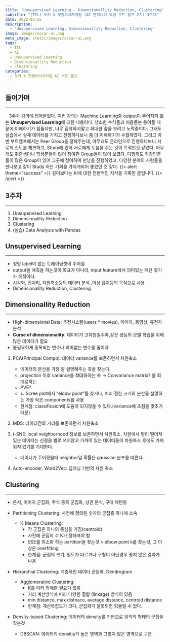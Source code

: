 ```yaml
---
title: "Unsupervised Learning - Dimensionallity Reduction, Clustering"
subtitle: "[TIL] 쏘카 X 멋쟁이사자처럼 (AI 엔지니어 육성 부트 캠프 2기) 3주차"
date: 2022-05-25
description:
  - "Unsupervised Learning, Dimensionallity Reduction, Clustering"
image: images/socar-ai.png
meta_image: static/images/socar-ai.png
tags:
  - TIL
  - AI
  - Unsupervised Learning
  - Dimensionallity Reduction
  - Clustering
categories:
  - 쏘카 X 멋쟁이사자처럼 AI 부트 캠프
---
```


## 들어가며

---

&nbsp;&nbsp;&nbsp;3주차 강의에 접어들었다. 이번 강의는 Machine Learning중 output이 주어지지 않는 **Unsupervised Learning**에 대한 내용이다. 생소한 수식들과 처음듣는 용어들 때문에 이해하기가 힘들지만, 너무 집착하지말고 최대한 숲을 보려고 노력중이다. 그래도 실습에서 실제 데이터를 가지고 진행하다보니 좀 더 이해하기가 수월하였다. 그리고 이번 부트캠프에서는 Peer Group을 정해주는데, 아무래도 온라인으로 진행하다보니 서로의 진도를 체크하고, Study에 있어 서로에게 도움을 주는 것이 목적인것 같았다. 아무래도 취준생이나 학생분들이 많이 참여한 Group들이 많이 보였다. 다행히도 직장인분들이 많은 Group이 있어 그곳에 참여하여 만남을 진행하였고, 다양한 분야의 사람들을 만나보고 같이 Study 하는 기회를 가지게되어 좋았던 것 같다.
{{< alert theme="success" >}}
깊이보다는 AI에 대한 전반적인 지식을 기록한 글입니다.
{{< /alert >}}

## 3주차

---

1. Unsupervised Learning
2. Dimensionallity Reduction
3. Clustering
4. (실습) Data Analysis with Pandas

## Unsupervised Learning

---

- 정답 label이 없는 트레이닝셋이 주어짐
- output을 예측을 하는것이 목표가 아니라, input feature에서 의미있는 패턴 찾기가 목적이다.
- 시각화, 전처리, 차원축소등의 데이터 분석 ,이상 탐지등의 목적으로 사용
- Dimensionallity Reduction, Clustering

## Dimensionallity Reduction

---

- High-dimensional Data: 추천시스템(users \* movies), 이미지, 동영상, 유전자 분석
- **Curse of dimensionality**: 데이터가 고차원일수록,같은 성능의 모델 학습을 위해 많은 데이터가 필요
- 불필요하게 중복되는 변수나 의미없는 변수를 줄이자

1. PCA(Principal Compo): 데이터 variance를 보존하면서 차원축소

   - 데이터의 분산을 가장 잘 설명해주는 축을 찾는다.
   - projection 이후 variance를 최대화하는 축 → Convariance matrix? 를 최대로하는
   - PVE?
   - ㄴ Scree plot에서 “elobw point”를 찾거나, 미리 정한 크기의 분산을 설명하는 가장 작은 components를 사용
   - 한계점: classificaion에 도움이 되지않을 수 있다.(variance에 초점을 맞추기때문)

2. MDS: 데이터간의 거리를 보존하면서 차원축소
3. t-SNE: local neighborhood 정보를 보존하면서 차원축소, 차원에서 멀리 떨어져있는 데이터는 신경을 별로 쓰지않고 가까이 있는 데이터들이 차원축소 후에도 가까워져 있기를 기대한다.

   - 데이터가 주어졌을때 neighbor일 확률은 gaussian 분포를 따른다.

4. Auto-encoder, Word2Vec: 딥러닝 기반의 차원 축소

## Clustering

---

- 문서, 이미지 군집화, 주식 종목 군집화, 상권 분석, 구매 패턴등
- Partitioning Clustering: 사전에 정의된 숫자의 군집중 하나에 소속

  - K-Means Clustering:
    - 각 군집은 하나의 중심을 가짐(centroid)
    - 사전에 군집의 수 K가 정해져야 함
    - SSE를 최소화 하는 partition을 찾는것 > elbow point k를 찾는것, 그 이상은 overfitting
    - 한계점: 군집의 크기, 밀도가 다르거나 구형이 아닌경우 좋지 않은 결과가 나옴
      <br>

- Hierarchial Clustering: 계층적인 데이터 군집화. Dendrogram
  - Agglomerative Clustering:
    - K를 미리 정해줄 필요가 없음
    - 거리 계산방식에 따라 다양한 결합 (linkage) 방식이 있음
    - min distance, max distnace, average distance, centroid distance
    - 한계점: 계산복잡도가 크다, 군집화가 잘못되면 되돌릴 수 없다.
      <br>
- Density-based Clustering: 데이터의 density를 기반으로 임의의 형태의 군집을 찾는것
  - DBSCAN: 데이터의 densitiy가 높은 영역과 그렇지 않은 영역으로 구분
